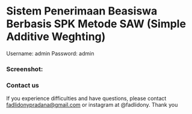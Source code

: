 # Sistem Penerimaan Beasiswa Berbasis SPK Metode SAW (Simple  Additive Weghting)

Username: admin
Password: admin

### Screenshot:


### Contact us
If you experience difficulties and have questions, please contact fadlidonypradana@gmail.com or instagram at @fadlidony.
Thank you
